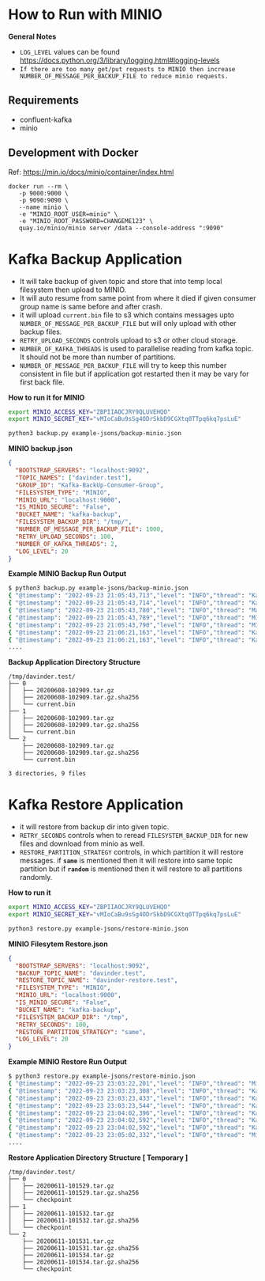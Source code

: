 # How to Run with MINIO

**General Notes**
* `LOG_LEVEL` values can be found https://docs.python.org/3/library/logging.html#logging-levels
* `If there are too many get/put requests to MINIO then increase NUMBER_OF_MESSAGE_PER_BACKUP_FILE to reduce minio requests.`

## Requirements
* confluent-kafka
* minio

## Development with Docker
Ref: https://min.io/docs/minio/container/index.html
```
docker run --rm \
   -p 9000:9000 \
   -p 9090:9090 \
   --name minio \
   -e "MINIO_ROOT_USER=minio" \
   -e "MINIO_ROOT_PASSWORD=CHANGEME123" \
   quay.io/minio/minio server /data --console-address ":9090"
```

# Kafka Backup Application

* It will take backup of given topic and store that into temp local filesystem then upload to MINIO.
* It will auto resume from same point from where it died if given consumer group name is same before and after crash.
* it will upload `current.bin` file to s3 which contains messages upto `NUMBER_OF_MESSAGE_PER_BACKUP_FILE`
but will only upload with other backup files.
* `RETRY_UPLOAD_SECONDS` controls upload to s3 or other cloud storage.
* `NUMBER_OF_KAFKA_THREADS` is used to parallelise reading from kafka topic.
It should not be more than number of partitions.
* `NUMBER_OF_MESSAGE_PER_BACKUP_FILE` will try to keep this number consistent in file
but if application got restarted then it may be vary for first back file.

**How to run it for MINIO**
```bash
export MINIO_ACCESS_KEY="ZBPIIAOCJRY9QLUVEHQO"
export MINIO_SECRET_KEY="vMIoCaBu9sSg4ODrSkbD9CGXtq0TTpq6kq7psLuE"

python3 backup.py example-jsons/backup-minio.json
```

**MINIO backup.json**
```json
{
  "BOOTSTRAP_SERVERS": "localhost:9092",
  "TOPIC_NAMES": ["davinder.test"],
  "GROUP_ID": "Kafka-BackUp-Consumer-Group",
  "FILESYSTEM_TYPE": "MINIO",
  "MINIO_URL": "localhost:9000",
  "IS_MINIO_SECURE": "False",
  "BUCKET_NAME": "kafka-backup",
  "FILESYSTEM_BACKUP_DIR": "/tmp/",
  "NUMBER_OF_MESSAGE_PER_BACKUP_FILE": 1000,
  "RETRY_UPLOAD_SECONDS": 100,
  "NUMBER_OF_KAFKA_THREADS": 2,
  "LOG_LEVEL": 20
}
```

**Example MINIO Backup Run Output**
```bash
$ python3 backup.py example-jsons/backup-minio.json
{ "@timestamp": "2022-09-23 21:05:43,713","level": "INFO","thread": "Kafka Consumer 0","name": "root","message": "started polling on davinder.test" }
{ "@timestamp": "2022-09-23 21:05:43,714","level": "INFO","thread": "Kafka Consumer 1","name": "root","message": "started polling on davinder.test" }
{ "@timestamp": "2022-09-23 21:05:43,780","level": "INFO","thread": "MainThread","name": "root","message": "minio upload retry for new files in 100 seconds" }
{ "@timestamp": "2022-09-23 21:05:43,789","level": "INFO","thread": "MINIO Upload Threads","name": "root","message": "upload successful at minio://kafka-backup/davinder.test/0/20220923-205800.tar.gz.sha256" }
{ "@timestamp": "2022-09-23 21:05:43,790","level": "INFO","thread": "MINIO Upload Threads","name": "root","message": "upload successful at minio://kafka-backup/davinder.test/0/20220923-205800.tar.gz" }
{ "@timestamp": "2022-09-23 21:06:21,163","level": "INFO","thread": "Kafka Consumer 1","name": "root","message": "Created Successful Backupfile /tmp/davinder.test/1/20220923-210621.tar.gz" }
{ "@timestamp": "2022-09-23 21:06:21,163","level": "INFO","thread": "Kafka Consumer 1","name": "root","message": "Created Successful Backup sha256 file of /tmp/davinder.test/1/20220923-210621.tar.gz.sha256" }
....
```

**Backup Application Directory Structure**
```
/tmp/davinder.test/
├── 0
│   ├── 20200608-102909.tar.gz
│   ├── 20200608-102909.tar.gz.sha256
│   └── current.bin
├── 1
│   ├── 20200608-102909.tar.gz
│   ├── 20200608-102909.tar.gz.sha256
│   └── current.bin
└── 2
    ├── 20200608-102909.tar.gz
    ├── 20200608-102909.tar.gz.sha256
    └── current.bin

3 directories, 9 files
```

# Kafka Restore Application

* it will restore from backup dir into given topic.
* `RETRY_SECONDS` controls when to reread `FILESYSTEM_BACKUP_DIR` for new files and download from minio as well.
* `RESTORE_PARTITION_STRATEGY` controls, in which partition it will restore messages. if **`same`** is mentioned then it will restore into same topic partition but if **`random`** is mentioned then it will restore to all partitions randomly.

**How to run it**
```bash
export MINIO_ACCESS_KEY="ZBPIIAOCJRY9QLUVEHQO"
export MINIO_SECRET_KEY="vMIoCaBu9sSg4ODrSkbD9CGXtq0TTpq6kq7psLuE"

python3 restore.py example-jsons/restore-minio.json
```

**MINIO Filesytem Restore.json**
```json
{
  "BOOTSTRAP_SERVERS": "localhost:9092",
  "BACKUP_TOPIC_NAME": "davinder.test",
  "RESTORE_TOPIC_NAME": "davinder-restore.test",
  "FILESYSTEM_TYPE": "MINIO",
  "MINIO_URL": "localhost:9000",
  "IS_MINIO_SECURE": "False",
  "BUCKET_NAME": "kafka-backup",
  "FILESYSTEM_BACKUP_DIR": "/tmp",
  "RETRY_SECONDS": 100,
  "RESTORE_PARTITION_STRATEGY": "same",
  "LOG_LEVEL": 20
}
```

**Example MINIO Restore Run Output**
```bash
$ python3 restore.py example-jsons/restore-minio.json
{ "@timestamp": "2022-09-23 23:03:22,201","level": "INFO","thread": "Minio Download","name": "root","message": "retry for new file after 100s in minio://kafka-backup/davinder.test" }
{ "@timestamp": "2022-09-23 23:03:23,308","level": "INFO","thread": "Kafka Restore Thread","name": "root","message": "restore successful of file /tmp/davinder.test/0/20220923-210652.tar.gz" }
{ "@timestamp": "2022-09-23 23:03:23,433","level": "INFO","thread": "Kafka Restore Thread","name": "root","message": "restore successful of file /tmp/davinder.test/0/20220923-210705.tar.gz" }
{ "@timestamp": "2022-09-23 23:03:23,544","level": "INFO","thread": "Kafka Restore Thread","name": "root","message": "restore successful of file /tmp/davinder.test/0/20220923-210847.tar.gz" }
{ "@timestamp": "2022-09-23 23:04:02,396","level": "INFO","thread": "Kafka Restore Thread","name": "root","message": "restore successful of file /tmp/davinder.test/2/20220923-210823.tar.gz" }
{ "@timestamp": "2022-09-23 23:04:02,592","level": "INFO","thread": "Kafka Restore Thread","name": "root","message": "restore successful of file /tmp/davinder.test/2/20220923-210714.tar.gz" }
{ "@timestamp": "2022-09-23 23:04:02,592","level": "INFO","thread": "Kafka Restore Thread","name": "root","message": "retry for more files in /tmp/davinder.test after 100" }
{ "@timestamp": "2022-09-23 23:05:02,332","level": "INFO","thread": "Minio Download","name": "root","message": "retry for new file after 100s in minio://kafka-backup/davinder.test" }
....
```

**Restore Application Directory Structure [ Temporary ]**
```
/tmp/davinder.test/
├── 0
│   ├── 20200611-101529.tar.gz
│   ├── 20200611-101529.tar.gz.sha256
│   └── checkpoint
├── 1
│   ├── 20200611-101532.tar.gz
│   ├── 20200611-101532.tar.gz.sha256
│   └── checkpoint
└── 2
    ├── 20200611-101531.tar.gz
    ├── 20200611-101531.tar.gz.sha256
    ├── 20200611-101534.tar.gz
    ├── 20200611-101534.tar.gz.sha256
    └── checkpoint
```
